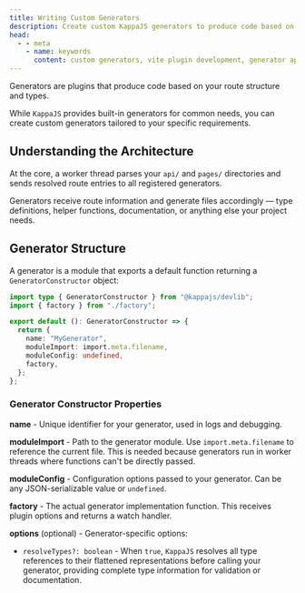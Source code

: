 ```yaml
---
title: Writing Custom Generators
description: Create custom KappaJS generators to produce code based on route structure and types. Learn generator architecture, worker threads, and the GeneratorConstructor structure.
head:
  - - meta
    - name: keywords
      content: custom generators, vite plugin development, generator api, worker threads, code generation, plugin architecture, GeneratorConstructor, devlib
---
```


Generators are plugins that produce code based on your route structure and types.

While `KappaJS` provides built-in generators for common needs,
you can create custom generators tailored to your specific requirements.

## Understanding the Architecture

At the core, a worker thread parses your `api/` and `pages/` directories
and sends resolved route entries to all registered generators.

Generators receive route information and generate files accordingly —
type definitions, helper functions, documentation, or anything else
your project needs.

## Generator Structure

A generator is a module that exports a default function
returning a `GeneratorConstructor` object:

```ts
import type { GeneratorConstructor } from "@kappajs/devlib";
import { factory } from "./factory";

export default (): GeneratorConstructor => {
  return {
    name: "MyGenerator",
    moduleImport: import.meta.filename,
    moduleConfig: undefined,
    factory,
  };
};
```

### Generator Constructor Properties

**name** - Unique identifier for your generator, used in logs and debugging.

**moduleImport** - Path to the generator module.
Use `import.meta.filename` to reference the current file.
This is needed because generators run in worker threads
where functions can't be directly passed.

**moduleConfig** - Configuration options passed to your generator.
Can be any JSON-serializable value or `undefined`.

**factory** - The actual generator implementation function.
This receives plugin options and returns a watch handler.

**options** (optional) - Generator-specific options:
- `resolveTypes?: boolean` - When `true`, `KappaJS` resolves all type references
  to their flattened representations before calling your generator,
  providing complete type information for validation or documentation.

